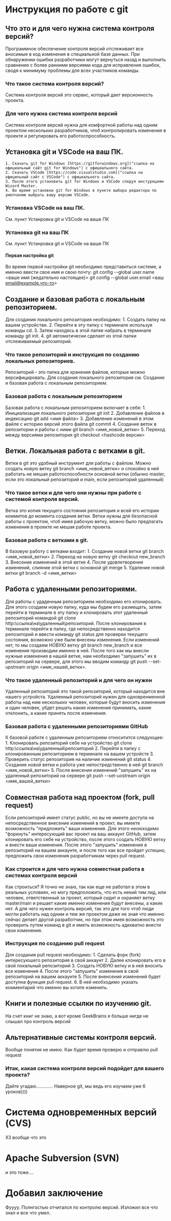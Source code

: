 # Инструкция по работе с git

## Что это и для чего нужна система контроля версий?
Программное обеспечение контроля версий отслеживает все вносимые в код изменения в специальной базе данных. При обнаружении ошибки разработчики могут вернуться назад и выполнить сравнение с более ранними версиями кода для исправления ошибок, сводя к минимуму проблемы для всех участников команды.

### Что такое система контроля версий?
Система контроля версий это сервис, который дает версионность проекта.

### Для чего нужна система контроля версий
Система контроля версий нужна для комфортной работы над одним проектом нескольких разработчиков, чтоб контролировать изменения в проекте и регулировать его работоспрособность.

## Установка git и VSCode на ваш ПК.

    1. Скачать git for Windows [https://gitforwindows.org]("ссылка на официальный сайт git for Windows") с официального сайта.
    2. Скачать VSCode [https://code.visualstudio.com]("ссылка на официльный сайт с VSCode") с официального сайта.
    3. После этого установить git for Windows и VSCode следуя инстуркциям Wizard Master.
    4. Во время установки git for Windows в пункте выбора редактора по умолчанию выбрать вашу версию VSCode.

### Установка VSCode на ваш ПК.
См. пункт Устанровка git и VSCode на ваше ПК

### Установка git на ваш ПК
См. пункт Устанровка git и VSCode на ваше ПК

#### Первая настройка git
Во время первой настройки git необходимо представиться системе, а именно ввести свое имя и свою почту:
git config --global user.name <ваше имя (жедательно настоящее)>
git config --global user.email <ваш email@example.что-то>

## Создание и базовая работа с локальным репозиторием.
Для создания локального репозитория необходимо:
    1. Создать папку на вашем устройстве. 
    2. Перейти в эту папку с терминале используя команды cd.
    3. Затем находясь в этой папке набрать в терминале команду git init.
    4. git автоматически сделает из этой папки отслеживаемый репозиторий.

### Что такое репозиторий и инструкция по созданию локальных репозиториев.
Репозиторий - это папка для хранения файлов, которые можно версифицировать. Для создания локального репозитория см. Создание и базовая работа с локальным репозиторием.

### Базовая работа с локальным репозиторием
Базовая работа с локальным репозиторием включает в себя:
    1. Инициализация локального репозитория git init
    2. Добавление файлов в индексацию git add <имя файла>
    3. Добавление изменений в этом файле с историю версий этого файла git commit
    4. Создание веток в репозитории и работы с ними git branch <имя_новой_ветки>
    5. Переход между версиями репозитория git checkout <hashcode версии>

## Ветки. Локальная работа с ветками в git.
Ветки в git это удобный инструмент для работы с файлом. Можно создать новую ветку git branch <имя_новой_ветки> и спокойно в ней работать не мешая работоспособности основной ветки (обычно master, если это локальный репозиторий и main, если репозиторий удаленный)

### Что такое ветки и для чего они нужны при работе с системой контроля версий.
Ветка это копия текущего состояния репозитория и всей его истории коммитов до момента создания ветки. Ветки нужны для безопасной работы с проектом, чтоб имея рабочую ветку, можно было предлагать изменения в проекте не мешая работе проекта.

### Базовая работа с ветками в git.
В базовую работу с ветками входит:
    1. Создание новой ветки git branch <имя_новой_ветки>
    2. Переход на новую ветку git checkout new_branch
    3. Внесение изменений в этой ветке
    4. После удовлетворения изменений, слияние этой ветки с основной git merge
    5. Удаление новой ветки git branch -d <имя_ветки>

## Работа с удаленными репозиториями.
Для работы с удаденным репозиторием необходимо его клонировать. Для этого создаем новую папку, куда мы будем его размещать, затем перейти в терминале в эту папку и клонировать этот удаленный репозиторий командой git clone http:\\ссылка\на\удаленный\репозиторий. После клонирования в терминале перейти в папку, где непосредственно находится репозиторий и ввести команду git status для проверки текущего состояния, возможно уже были внесены изменения. Если изменений нет, то мы создаем НОВУЮ ветку git branch new_branch и все изменения производим именно в ней. После того как мы внесли нужные изменения в нашей ветке, нам необходимо "запушить" их в репозиторий на сервере, для этого мы вводим команду git push --set-upstream origin <имя_нашей_ветки>.

### Что такое удаленный репозиторий и для чего он нужен
Удаленный репозиторий это такой репозиторий, который находится вне нашего устройста. Удаленный репозиторий нужен для одновренменной работы над ним нескольких человек, которые будут вносить изменения и один человек, убдет решать какие изменения принимать, какие отклонить, а какие принять после изменения.

### Базовая работа с удаленными репозиториями GitHub
К базовой работе с удаленным репозиторием относитится следующее:
    1. Клонировать репозиторий себе на устройство git clone http:\ссылка\на\удаленный\репозиторий
    2. Перейти в папку с клонированным репозиторием в терминале на вашем устройсте
    3. Проверить статус репозитория на наличие изменений git status
    4. Создание новой ветки и работа уже непостредственно в ней git branch <имя_новой_ветки>
    5. После внесения изменений "запушить" их на удаленный репозиторий на сервере git push --set-uostream origin <имя_вашей_ветки>

## Совместная работа над проектом (fork, pull request)
Если репозиторий имеет статус public, но вы не имеете доступа на непосредственное внесение изменений в проект, вы имеете возможность "предложить" ваши изменения. Для этого неоюходимо "форкнуть" интересующий вас проект на ваш аккаунт GitHub, затем клонировать его себе на устройство, после этого создать НОВУЮ ветку и внести ваши изменения. После этого "запушить" изменения в репозиторий на вашем аккаунте, и после того как все пройдет успешно, предложить свои изменения разработчикам через pull request.

### Как строится и для чего нужна совместная работа в системах контроля версий
Как строиться? Я точно не знаю, так как еще не работвл в этом в реальных условиях, но могу предположить, что есть некий тим лид, или человек, ответственный за проект, который сидит и охраняет ветку master/main и решает какие именно изменения будут внесены, а какие нет. А для чего нужен контроль версий, так это для того чтоб люди могли работать над одним и тем же проектом даже не зная что именно сейчас делает другой разработчик, но при этом имея возможность это проверить путем команд в git и иметь возможность адекватно внести свои изменения.

### Инструкция по созданию pull request
Для создания pull request необходимо:
    1. Сделать форк (fork) интересуюшего репозитория в свой аккаунт
    2. Далее клонировать его в свой локальный репозиторий
    3. Создать НОВУЮ ветку и в ней вносить все изменения
    4. После этого "запушить" изменения в свой репозиторий на вашем аккаунте
    5. После вненсения изменений будет доступна функция pull request.
    6. В ней необходимо указать комментарий что именно вы хотите изменить.

## Книги и полезные ссылки по изучению git.
На счет книг не знаю, а вот кроме GeekBrains я больше нигде не слышал про контроль версий

## Альтернативные системы контроля версий.
Вообще понятия не имею. Как будет время проверю и отправлю pull request

### Итак, какая система контроля версий подойдет для вашего проекта?
Дайте угадаю............. Наверное git, мы ведь его изучаем уже 6 уроков))))

# Система одновременных версий (CVS)
ХЗ вообще что это

# Apache Subversion (SVN)
и это тоже....

# Добавил заключение
Фуууу. Полнгостью отчитался по контролю версий. Изложил все что знал и все что умел.